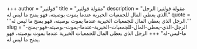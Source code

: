 +++
author = "فولتير"
title = "مقولة فولتير"
description = "مقولة فولتير: الرجل الذي يعطي المال للجمعيات الخيرية عندما يموت بوصيته، فهو يمنح ما ليس له."
quote = '''الرجل الذي يعطي المال للجمعيات الخيرية عندما يموت بوصيته، فهو يمنح ما ليس له.''' 
slug = "الرجل-الذي-يعطي-المال-للجمعيات-الخيرية-عندما-يموت-بوصيته-فهو-يمنح-ما-ليس-له"
+++
الرجل الذي يعطي المال للجمعيات الخيرية عندما يموت بوصيته، فهو يمنح ما ليس له.
